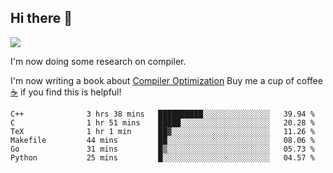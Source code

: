 


<!--
**liusy58/liusy58** is a ✨ _special_ ✨ repository because its `README.md` (this file) appears on your GitHub profile.

Here are some ideas to get you started:

- 🔭 I’m currently working on ...
- 🌱 I’m currently learning ...
- 👯 I’m looking to collaborate on ...
- 🤔 I’m looking for help with ...
- 💬 Ask me about ...
- 📫 How to reach me: ...
- 😄 Pronouns: ...
- ⚡ Fun fact: ...
-->
<!--
![](https://komarev.com/ghpvc/?username=liusy58&color=brightgreen&label=PROFILE+VIEWS)




- 🔭 I’m currently working on my .
- 📫 How to reach me:plz contact me by [email](liusy58@,ail2.sysu.edu.cn) or WeChat(LIUSIYU_58)
- 🏫 I'm an undergraduate in Sun-Yat-sen University majoring in the computer science. Expected to graduate in Spring 2021.
- 👯 I'm now interested in System such as OS, Compiler and Database. 
- 🤔 I’m looking for help with Database System.
-->

## Hi there 👋
![](https://komarev.com/ghpvc/?username=liusy58&color=brightgreen&label=PROFILE+VIEWS)



I'm now doing some research on compiler.

I'm now writing a book about [Compiler Optimization](https://github.com/liusy58/CompilerNotes) Buy me a cup of coffee [☕️](https://user-images.githubusercontent.com/45984215/202376581-4837a283-4812-4063-82bc-cc9c3101d3a5.jpg) if you find this is helpful!


 <!--START_SECTION:waka-->

```text
C++              3 hrs 38 mins   ██████████░░░░░░░░░░░░░░░   39.94 %
C                1 hr 51 mins    █████░░░░░░░░░░░░░░░░░░░░   20.28 %
TeX              1 hr 1 min      ██▓░░░░░░░░░░░░░░░░░░░░░░   11.26 %
Makefile         44 mins         ██░░░░░░░░░░░░░░░░░░░░░░░   08.06 %
Go               31 mins         █▒░░░░░░░░░░░░░░░░░░░░░░░   05.73 %
Python           25 mins         █░░░░░░░░░░░░░░░░░░░░░░░░   04.57 %
```

<!--END_SECTION:waka-->
